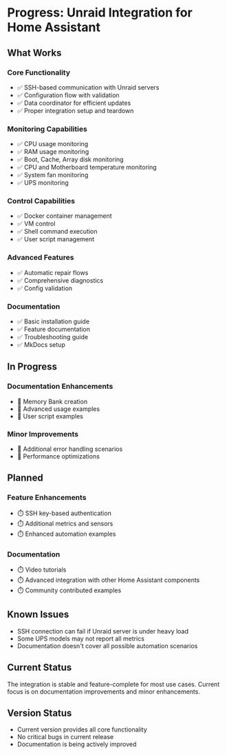 # Progress: Unraid Integration for Home Assistant

## What Works

### Core Functionality
- ✅ SSH-based communication with Unraid servers
- ✅ Configuration flow with validation
- ✅ Data coordinator for efficient updates
- ✅ Proper integration setup and teardown

### Monitoring Capabilities
- ✅ CPU usage monitoring
- ✅ RAM usage monitoring
- ✅ Boot, Cache, Array disk monitoring
- ✅ CPU and Motherboard temperature monitoring
- ✅ System fan monitoring
- ✅ UPS monitoring

### Control Capabilities
- ✅ Docker container management
- ✅ VM control
- ✅ Shell command execution
- ✅ User script management

### Advanced Features
- ✅ Automatic repair flows
- ✅ Comprehensive diagnostics
- ✅ Config validation

### Documentation
- ✅ Basic installation guide
- ✅ Feature documentation
- ✅ Troubleshooting guide
- ✅ MkDocs setup

## In Progress

### Documentation Enhancements
- 🔄 Memory Bank creation
- 🔄 Advanced usage examples
- 🔄 User script examples

### Minor Improvements
- 🔄 Additional error handling scenarios
- 🔄 Performance optimizations

## Planned

### Feature Enhancements
- ⏱️ SSH key-based authentication
- ⏱️ Additional metrics and sensors
- ⏱️ Enhanced automation examples

### Documentation
- ⏱️ Video tutorials
- ⏱️ Advanced integration with other Home Assistant components
- ⏱️ Community contributed examples

## Known Issues
- SSH connection can fail if Unraid server is under heavy load
- Some UPS models may not report all metrics
- Documentation doesn't cover all possible automation scenarios

## Current Status
The integration is stable and feature-complete for most use cases. Current focus is on documentation improvements and minor enhancements.

## Version Status
- Current version provides all core functionality
- No critical bugs in current release
- Documentation is being actively improved 